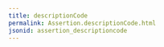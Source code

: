 ```yaml
---
title: descriptionCode
permalink: Assertion.descriptionCode.html
jsonid: assertion_descriptioncode
---
```

